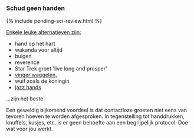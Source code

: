 ### Schud geen handen

{% include pending-sci-review.html %}

[Enkele leuke alternatieven
zijn:](https://twitter.com/figgyjam/status/1234659499169857536)

- hand op het hart
- wakanda voor altijd
- buigen
- reverence 
- Star Trek groet 'live long and prosper'
- [vinger waggelen,](https://www.facebook.com/rashiphop/videos/224963291966743/UzpfSTU1ODc3NTY4NToxMDE1NzE2NTYzODMyNTY4Ng/?q=coronavirus&epa=FILTERS&filters=eyJycF9hdXRob3IiOiJ7XCJuYW1lXCI6XCJhdXRob3JfZnJpZW5kc19mZWVkXCIsXCJhcmdzXCI6XCJcIn0ifQ%3D%3D)
- wuif zoals de koningin 
- [jazz hands](https://www.thebroadwaybeat.com/post/cdc-urges-citizens-to-avoid-spreading-coronavirus-by-greeting-exclusively-with-jazz-hands)

...zijn het beste.

Een geweldig bijkomend voordeel is dat contactloze groeten niet eens van tevoren hoeven te worden afgesproken. In tegenstelling tot handdrukken, knuffels, kusjes, etc. is er geen behoefte aan een begrijpelijk protocol. Doe wat voor jou werkt.
